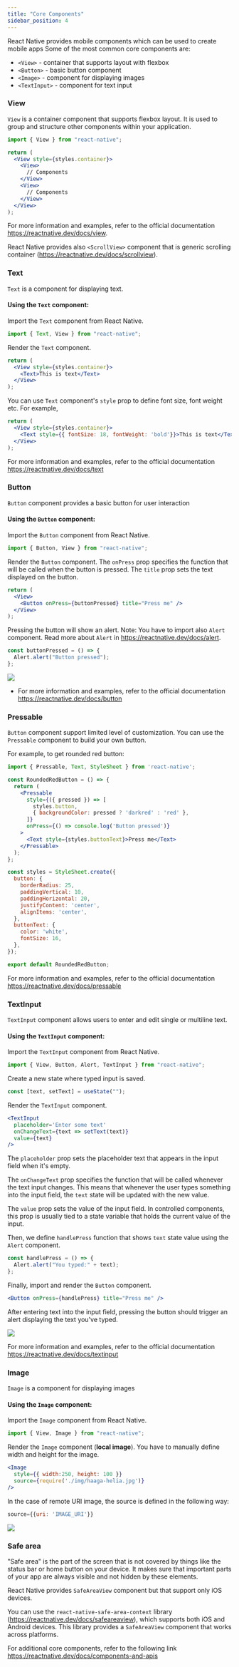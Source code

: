 ```yaml
---
title: "Core Components"
sidebar_position: 4
---
```

React Native provides mobile components which can be used to create mobile apps
Some of the most common core components are:
- `<View>` - container that supports layout with flexbox
- `<Button>` - basic button component
- `<Image>` - component for displaying images
- `<TextInput>` - component for text input

### View 
`View` is a container component that supports flexbox layout. It is used to group and structure other components within your application. 

```jsx
import { View } from "react-native";

return (
  <View style={styles.container}>
    <View>
      // Components
    </View>
    <View>
      // Components
    </View>
  </View>
);
```
For more information and examples, refer to the official documentation https://reactnative.dev/docs/view. 

React Native provides also `<ScrollView>` component that is generic scrolling container (https://reactnative.dev/docs/scrollview).

### Text
`Text` is a component for displaying text.

#### Using the `Text` component:
Import the `Text` component from React Native.

```js
import { Text, View } from "react-native";
```
Render the `Text` component.
```jsx
return (
  <View style={styles.container}>
    <Text>This is text</Text>
  </View>
);
```
You can use `Text` component's `style` prop to define font size, font weight etc. For example,

```jsx
return (
  <View style={styles.container}>
    <Text style={{ fontSize: 18, fontWeight: 'bold'}}>This is text</Text>
  </View>
);
```

For more information and examples, refer to the official documentation https://reactnative.dev/docs/text

### Button
`Button` component provides a basic button for user interaction

#### Using the `Button` component:
Import the `Button` component from React Native.
```js
import { Button, View } from "react-native";
```
Render the `Button` component.  The `onPress` prop specifies the function that will be called when the button is pressed. The `title` prop sets the text displayed on the button. 

```jsx
return (
  <View>
    <Button onPress={buttonPressed} title="Press me" />
  </View>
);
```
Pressing the button will show an alert. Note: You have to import also `Alert` component. Read more about `Alert` in https://reactnative.dev/docs/alert. 
```js
const buttonPressed = () => {
  Alert.alert("Button pressed");
};
```
![](img/button.png)

- For more information and examples, refer to the official documentation https://reactnative.dev/docs/button

### Pressable
`Button` component support limited level of customization. You can use the `Pressable` component to build your own button.

For example, to get rounded red button:
```jsx
import { Pressable, Text, StyleSheet } from 'react-native';

const RoundedRedButton = () => {
  return (
    <Pressable
      style={({ pressed }) => [
        styles.button,
        { backgroundColor: pressed ? 'darkred' : 'red' },
      ]}
      onPress={() => console.log('Button pressed')}
    >
      <Text style={styles.buttonText}>Press me</Text>
    </Pressable>
  );
};

const styles = StyleSheet.create({
  button: {
    borderRadius: 25,
    paddingVertical: 10,
    paddingHorizontal: 20,
    justifyContent: 'center',
    alignItems: 'center',
  },
  buttonText: {
    color: 'white',
    fontSize: 16,
  },
});

export default RoundedRedButton;

```
For more information and examples, refer to the official documentation https://reactnative.dev/docs/pressable

### TextInput
`TextInput` component allows users to enter and edit single or multiline text.

#### Using the `TextInput` component:
Import the `TextInput` component from React Native.

```js
import { View, Button, Alert, TextInput } from "react-native";
```
Create a new state where typed input is saved.
```js
const [text, setText] = useState("");
```
Render the `TextInput` component.
```jsx
<TextInput
  placeholder='Enter some text'
  onChangeText={text => setText(text)} 
  value={text} 
/>
```
The `placeholder` prop sets the placeholder text that appears in the input field when it's empty. 

The `onChangeText` prop specifies the function that will be called whenever the text input changes. This means that whenever the user types something into the input field, the `text` state will be updated with the new value. 

The `value` prop sets the value of the input field. In controlled components, this prop is usually tied to a state variable that holds the current value of the input.

Then, we define `handlePress` function that shows `text` state value using the `Alert` component.

```js
const handlePress = () => {
  Alert.alert("You typed:" + text);
};
```
Finally, import and render the `Button` component.
```jsx
<Button onPress={handlePress} title="Press me" />
```
After entering text into the input field, pressing the button should trigger an alert displaying the text you've typed.

![](img/textinput.png)

For more information and examples, refer to the official documentation https://reactnative.dev/docs/textinput

### Image
`Image` is a component for displaying images

#### Using the `Image` component:
Import the `Image` component from React Native.

```js
import { View, Image } from "react-native";
```
Render the `Image` component (**local image**). You have to manually define width and height for the image.

```jsx
<Image
  style={{ width:250, height: 100 }}
  source={require('./img/haaga-helia.jpg')} 
/>
```
In the case of remote URI image, the source is defined in the following way:
```jsx
source={{uri: 'IMAGE_URI'}}
```

![](img/image.png)

### Safe area

"Safe area" is the part of the screen that is not covered by things like the status bar or home button on your device. It makes sure that important parts of your app are always visible and not hidden by these elements.

React Native provides `SafeAreaView` component  but that support only iOS devices.

You can use the `react-native-safe-area-context` library (https://reactnative.dev/docs/safeareaview), which supports both iOS and Android devices. This library provides a `SafeAreaView` component that works across platforms.

For additional core components, refer to the following link https://reactnative.dev/docs/components-and-apis